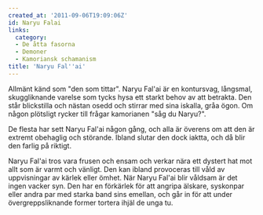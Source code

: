 ```yaml
---
created_at: '2011-09-06T19:09:06Z'
id: Naryu Falai
links:
  category:
  - De åtta fasorna
  - Demoner
  - Kamoriansk schamanism
title: 'Naryu Fal''ai'
---
```


Allmänt känd som "den som tittar". Naryu Fal'ai är en kontursvag, långsmal, skuggliknande varelse
som tycks hysa ett starkt behov av att betrakta. Den står blickstilla och nästan osedd och stirrar
med sina iskalla, gråa ögon. Om någon plötsligt rycker till frågar kamorianen "såg du Naryu?".

De flesta har sett Naryu Fal'ai någon gång, och alla är överens om att den är extremt obehaglig och
störande. Ibland slutar den dock iaktta, och då blir den farlig på riktigt.

Naryu Fal'ai tros vara frusen och ensam och verkar nära ett dystert hat mot allt som är varmt och
vänligt. Den kan ibland provoceras till våld av uppvisningar av kärlek eller ömhet. När Naryu Fal'ai
blir våldsam är det ingen vacker syn. Den har en förkärlek för att angripa älskare, syskonpar eller
andra par med starka band sins emellan, och går in för att under övergreppsliknande former tortera
ihjäl de unga tu.